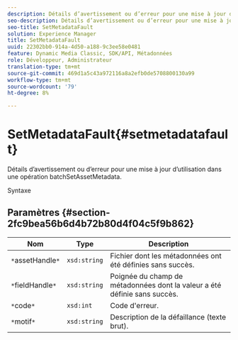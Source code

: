 ```yaml
---
description: Détails d’avertissement ou d’erreur pour une mise à jour d’utilisation dans une opération batchSetAssetMetadata.
seo-description: Détails d’avertissement ou d’erreur pour une mise à jour d’utilisation dans une opération batchSetAssetMetadata.
seo-title: SetMetadataFault
solution: Experience Manager
title: SetMetadataFault
uuid: 22302bb0-914a-4d50-a188-9c3ee58e0481
feature: Dynamic Media Classic, SDK/API, Métadonnées
role: Développeur, Administrateur
translation-type: tm+mt
source-git-commit: 469d1a5c43a972116a8a2efb0de5708800130a99
workflow-type: tm+mt
source-wordcount: '79'
ht-degree: 8%

---
```



# SetMetadataFault{#setmetadatafault}

Détails d’avertissement ou d’erreur pour une mise à jour d’utilisation dans une opération batchSetAssetMetadata.

Syntaxe

## Paramètres {#section-2fc9bea56b6d4b72b80d4f04c5f9b862}

| Nom | Type | Description |
|---|---|---|
| `*`assetHandle`*` | `xsd:string` | Fichier dont les métadonnées ont été définies sans succès. |
| `*`fieldHandle`*` | `xsd:string` | Poignée du champ de métadonnées dont la valeur a été définie sans succès. |
| `*`code`*` | `xsd:int` | Code d&#39;erreur. |
| `*`motif`*` | `xsd:string` | Description de la défaillance (texte brut). |


